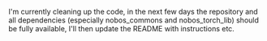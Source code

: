 I'm currently cleaning up the code, in the next few days the repository and all dependencies (especially nobos_commons and nobos_torch_lib) should be fully available, I'll then update the README with instructions etc.
